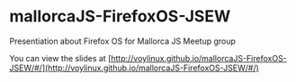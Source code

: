 # mallorcaJS-FirefoxOS-JSEW
Presentiation about Firefox OS for Mallorca JS Meetup group

You can view the slides at [http://voylinux.github.io/mallorcaJS-FirefoxOS-JSEW/#/](http://voylinux.github.io/mallorcaJS-FirefoxOS-JSEW/#/)
